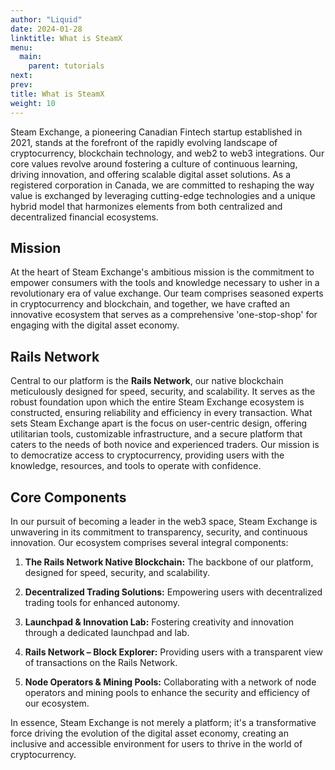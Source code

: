 ```yaml
---
author: "Liquid"
date: 2024-01-28
linktitle: What is SteamX
menu:
  main:
    parent: tutorials
next: 
prev:
title: What is SteamX
weight: 10
---
```



Steam Exchange, a pioneering Canadian Fintech startup established in 2021, stands at the forefront of the rapidly evolving landscape of cryptocurrency, blockchain technology, and web2 to web3 integrations. Our core values revolve around fostering a culture of continuous learning, driving innovation, and offering scalable digital asset solutions. As a registered corporation in Canada, we are committed to reshaping the way value is exchanged by leveraging cutting-edge technologies and a unique hybrid model that harmonizes elements from both centralized and decentralized financial ecosystems.

## Mission

At the heart of Steam Exchange's ambitious mission is the commitment to empower consumers with the tools and knowledge necessary to usher in a revolutionary era of value exchange. Our team comprises seasoned experts in cryptocurrency and blockchain, and together, we have crafted an innovative ecosystem that serves as a comprehensive 'one-stop-shop' for engaging with the digital asset economy.

## Rails Network

Central to our platform is the **Rails Network**, our native blockchain meticulously designed for speed, security, and scalability. It serves as the robust foundation upon which the entire Steam Exchange ecosystem is constructed, ensuring reliability and efficiency in every transaction. What sets Steam Exchange apart is the focus on user-centric design, offering utilitarian tools, customizable infrastructure, and a secure platform that caters to the needs of both novice and experienced traders. Our mission is to democratize access to cryptocurrency, providing users with the knowledge, resources, and tools to operate with confidence.

## Core Components

In our pursuit of becoming a leader in the web3 space, Steam Exchange is unwavering in its commitment to transparency, security, and continuous innovation. Our ecosystem comprises several integral components:

1. **The Rails Network Native Blockchain:**
   The backbone of our platform, designed for speed, security, and scalability.

2. **Decentralized Trading Solutions:**
   Empowering users with decentralized trading tools for enhanced autonomy.

3. **Launchpad & Innovation Lab:**
   Fostering creativity and innovation through a dedicated launchpad and lab.

4. **Rails Network – Block Explorer:**
   Providing users with a transparent view of transactions on the Rails Network.

5. **Node Operators & Mining Pools:**
   Collaborating with a network of node operators and mining pools to enhance the security and efficiency of our ecosystem.

In essence, Steam Exchange is not merely a platform; it's a transformative force driving the evolution of the digital asset economy, creating an inclusive and accessible environment for users to thrive in the world of cryptocurrency.

